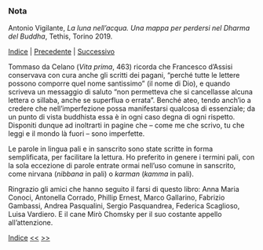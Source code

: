 <link rel="stylesheet" href="../assets/style.css">

### Nota

Antonio Vigilante, _La luna nell’acqua. Una mappa per perdersi nel Dharma del Buddha_, Tethis, Torino 2019.

[Indice](index.md) | [Precedente](introduzione.md) | [Successivo](una-storia.md)

Tommaso da Celano (_Vita prima_, 463) ricorda che Francesco d’Assisi conservava con cura anche gli scritti dei pagani, “perché tutte le lettere possono comporre quel nome santissimo” (il nome di Dio), e quando scriveva un messaggio di saluto “non permetteva che si cancellasse alcuna lettera o sillaba, anche se superflua o errata”. Benché ateo, tendo anch’io a credere che nell’imperfezione possa manifestarsi qualcosa di essenziale; da un punto di vista buddhista essa è in ogni caso degna di ogni rispetto. Disponiti dunque ad inoltrarti in pagine che – come me che scrivo, tu che leggi e il mondo là fuori – sono imperfette.

Le parole in lingua pali e in sanscrito sono state scritte in forma semplificata, per facilitare la lettura. Ho preferito in genere i termini pali, con la sola eccezione di parole entrate ormai nell’uso comune in sanscrito, come nirvana (_nibbana_ in pali) o _karman_ (_kamma_ in pali).

Ringrazio gli amici che hanno seguito il farsi di questo libro: Anna Maria Conoci, Antonella Corrado, Phillip Ernest, Marco Gallarino, Fabrizio Gambassi, Andrea Pasqualini, Sergio Pasquandrea, Federica Scaglioso, Luisa Vardiero. E il cane Mirò Chomsky per il suo costante appello all’attenzione.

[Indice](index.md) [<<](introduzione.md) [>>](una-storia.md)

